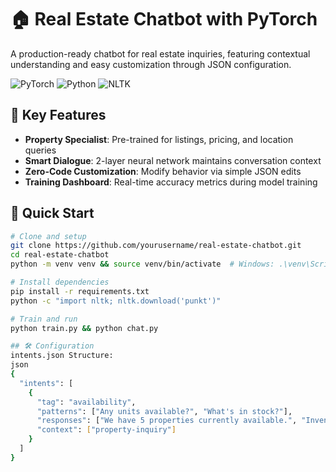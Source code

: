 # 🏠 Real Estate Chatbot with PyTorch

A production-ready chatbot for real estate inquiries, featuring contextual understanding and easy customization through JSON configuration.

![PyTorch](https://img.shields.io/badge/PyTorch-%23EE4C2C.svg?logo=PyTorch&logoColor=white)
![Python](https://img.shields.io/badge/python-3670A0?logo=python&logoColor=ffdd54)
![NLTK](https://img.shields.io/badge/NLTK-%2300A67E.svg?logo=nltk&logoColor=white)

## 🌟 Key Features
- **Property Specialist**: Pre-trained for listings, pricing, and location queries
- **Smart Dialogue**: 2-layer neural network maintains conversation context
- **Zero-Code Customization**: Modify behavior via simple JSON edits
- **Training Dashboard**: Real-time accuracy metrics during model training

## 🚀 Quick Start
```bash
# Clone and setup
git clone https://github.com/yourusername/real-estate-chatbot.git
cd real-estate-chatbot
python -m venv venv && source venv/bin/activate  # Windows: .\venv\Scripts\activate

# Install dependencies
pip install -r requirements.txt
python -c "import nltk; nltk.download('punkt')"

# Train and run
python train.py && python chat.py

## 🛠️ Configuration
intents.json Structure:
json
{
  "intents": [
    {
      "tag": "availability",
      "patterns": ["Any units available?", "What's in stock?"],
      "responses": ["We have 5 properties currently available.", "Inventory updates daily."],
      "context": ["property-inquiry"]
    }
  ]
}
